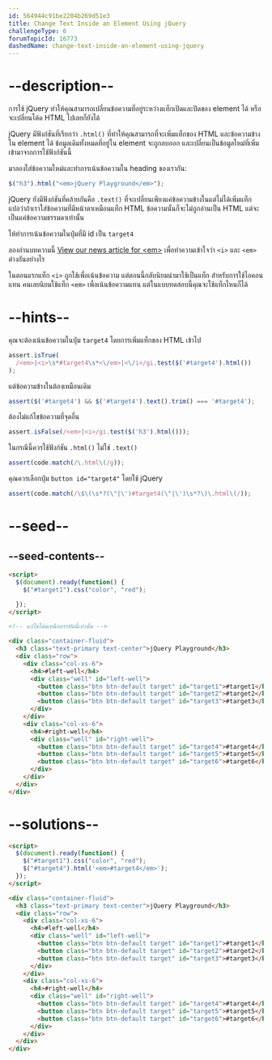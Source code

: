 ```yaml
---
id: 564944c91be2204b269d51e3
title: Change Text Inside an Element Using jQuery
challengeType: 6
forumTopicId: 16773
dashedName: change-text-inside-an-element-using-jquery
---
```


# --description--

การใช้ jQuery ทำให้คุณสามารถเปลี่ยนข้อความที่อยู่ระหว่างแท็กเปิดและปิดของ element ได้ หรือจะเปลี่ยนโค้ด HTML ไปเลยก็ยังได้

jQuery มีฟังก์ชันที่เรียกว่า `.html()` ที่ทำให้คุณสามารถที่จะเพิ่มแท็กของ HTML และข้อความข้างใน element ได้ 
ข้อมูลเดิมทั้งหมดที่อยู่ใน element จะถูกลบออก และเปลี่ยนเป็นข้อมูลใหม่ที่เพิ่มเข้ามาจากการใช้ฟังก์ชันนี้

มาลองใส่ข้อความใหม่และทำการเน้นข้อความใน heading ของเรากัน:

```js
$("h3").html("<em>jQuery Playground</em>");
```

jQuery ยังมีฟังก์ชันที่คล้ายกันคือ `.text()` ที่จะเปลี่ยนเพียงแค่ข้อความข้างในแต่ไม่ได้เพิ่มแท็ก แปลว่าถ้าเราใส่ข้อความที่มีหน้าตาเหมือนแท็ก HTML ข้อความนั้นก็จะไม่ถูกอ่านเป็น HTML แต่จะเป็นแค่ข้อความธรรมดาเท่านั้น

ให้ทำการเน้นข้อความในปุ่มที่มี id เป็น `target4`

ลองอ่านบทความนี้ [View our news article for &lt;em>](https://www.freecodecamp.org/news/html-elements-explained-what-are-html-tags/#em-element) เพื่อทำความเข้าใจว่า `<i>` และ `<em>` ต่างกันอย่างไร

ในตอนแรกแท็ก `<i>` ถูกใช้เพื่อเน้นข้อความ แต่ตอนนี้กลับนิยมนำมาใช้เป็นแท็ก สำหรับการใช้ไอคอนแทน คนเลยนิยมใช้แท็ก `<em>` เพื่อเน้นข้อความแทน แต่ในแบบทดสอบนี้คุณจะใช้แท็กไหนก็ได้

# --hints--

คุณจะต้องเน้นข้อความในปุ่ม `target4` โดยการเพิ่มแท็กของ HTML เข้าไป

```js
assert.isTrue(
  /<em>|<i>\s*#target4\s*<\/em>|<\/i>/gi.test($('#target4').html())
);
```

แต่ข้อความข้างในต้องเหมือนเดิม

```js
assert($('#target4') && $('#target4').text().trim() === '#target4');
```

ต้องไม่แก้ไขข้อความที่จุดอื่น

```js
assert.isFalse(/<em>|<i>/gi.test($('h3').html()));
```

ในกรณีนี้ควรใช้ฟังก์ชัน `.html()` ไม่ใช่ `.text()`

```js
assert(code.match(/\.html\(/g));
```

คุณควรเลือกปุ่ม `button id="target4"` โดยใช้ jQuery

```js
assert(code.match(/\$\(\s*?(\"|\')#target4(\"|\')\s*?\)\.html\(/));
```

# --seed--

## --seed-contents--

```html
<script>
  $(document).ready(function() {
    $("#target1").css("color", "red");

  });
</script>

<!-- แก้ไขโค้ดเหนือบรรทัดนี้เท่านั้น -->

<div class="container-fluid">
  <h3 class="text-primary text-center">jQuery Playground</h3>
  <div class="row">
    <div class="col-xs-6">
      <h4>#left-well</h4>
      <div class="well" id="left-well">
        <button class="btn btn-default target" id="target1">#target1</button>
        <button class="btn btn-default target" id="target2">#target2</button>
        <button class="btn btn-default target" id="target3">#target3</button>
      </div>
    </div>
    <div class="col-xs-6">
      <h4>#right-well</h4>
      <div class="well" id="right-well">
        <button class="btn btn-default target" id="target4">#target4</button>
        <button class="btn btn-default target" id="target5">#target5</button>
        <button class="btn btn-default target" id="target6">#target6</button>
      </div>
    </div>
  </div>
</div>
```

# --solutions--

```html
<script>
  $(document).ready(function() {
    $("#target1").css("color", "red");
    $("#target4").html('<em>#target4</em>');
  });
</script>

<div class="container-fluid">
  <h3 class="text-primary text-center">jQuery Playground</h3>
  <div class="row">
    <div class="col-xs-6">
      <h4>#left-well</h4>
      <div class="well" id="left-well">
        <button class="btn btn-default target" id="target1">#target1</button>
        <button class="btn btn-default target" id="target2">#target2</button>
        <button class="btn btn-default target" id="target3">#target3</button>
      </div>
    </div>
    <div class="col-xs-6">
      <h4>#right-well</h4>
      <div class="well" id="right-well">
        <button class="btn btn-default target" id="target4">#target4</button>
        <button class="btn btn-default target" id="target5">#target5</button>
        <button class="btn btn-default target" id="target6">#target6</button>
      </div>
    </div>
  </div>
</div>
```
